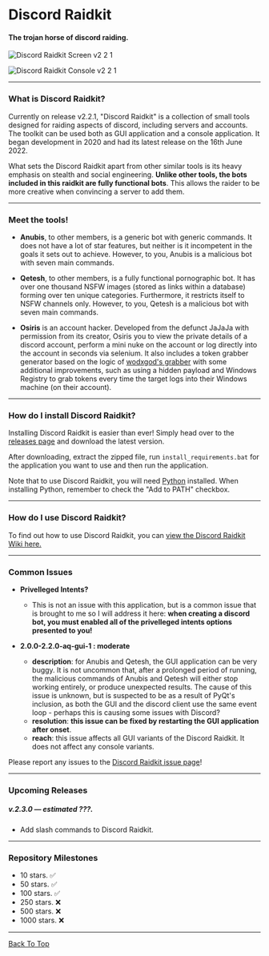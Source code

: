 # Discord Raidkit
#### The trojan horse of discord raiding. 
![Discord Raidkit Screen v2 2 1](https://user-images.githubusercontent.com/98130822/173633836-730e1962-5db2-4982-83f3-aab81be107bc.png)

![Discord Raidkit Console v2 2 1](https://user-images.githubusercontent.com/98130822/174049226-9d2d74a4-0190-4c9c-8e98-77007db7eec9.PNG)

---

### What is Discord Raidkit?

Currently on release v2.2.1, "Discord Raidkit" is a collection of small tools designed for raiding aspects of discord, including servers and accounts. The toolkit can be used both as GUI application and a console application. It began development in 2020 and had its latest release on the 16th June 2022.

What sets the Discord Raidkit apart from other similar tools is its heavy emphasis on stealth and social engineering. **Unlike other tools, the bots included in this raidkit are fully functional bots**. This allows the raider to be more creative when convincing a server to add them.

---

### Meet the tools!

- **Anubis**, to other members, is a generic bot with generic commands. It does not have a lot of star features, but neither is it incompetent in the goals it sets out to achieve. However, to you, Anubis is a malicious bot with seven main commands.

- **Qetesh**, to other members, is a fully functional pornographic bot. It has over one thousand NSFW images (stored as links within a database) forming over ten unique categories. Furthermore, it restricts itself to NSFW channels only. However, to you, Qetesh is a malicious bot with seven main commands.

- **Osiris** is an account hacker. Developed from the defunct JaJaJa with permission from its creator, Osiris you to view the private details of a discord account, perform a mini nuke on the account or log directly into the account in seconds via selenium. It also includes a token grabber generator based on the logic of [wodxgod's grabber](https://github.com/wodxgod/Discord-Token-Grabber) with some additional improvements, such as using a hidden payload and Windows Registry to grab tokens every time the target logs into their Windows machine (on their account).

---

### How do I install Discord Raidkit?

Installing Discord Raidkit is easier than ever! Simply head over to the [releases page](https://github.com/the-cult-of-integral/discord-raidkit/releases) and download the latest version. 

After downloading, extract the zipped file, run `install_requirements.bat` for the application you want to use and then run the application.

Note that to use Discord Raidkit, you will need [Python](https://www.python.org/downloads/release/python-3105/) installed. When installing Python, remember to check the "Add to PATH" checkbox.

---

### How do I use Discord Raidkit?

To find out how to use Discord Raidkit, you can [view the Discord Raidkit Wiki here.](https://github.com/the-cult-of-integral/discord-raidkit/wiki)

---

### Common Issues
- **Privelleged Intents?**
  - This is not an issue with this application, but is a common issue that is brought to me so I will address it here: **when creating a discord bot, you must enabled all of the privelleged intents options presented to you!**

- **2.0.0-2.2.0-aq-gui-1 : moderate**
  - **description**: for Anubis and Qetesh, the GUI application can be very buggy. It is not uncommon that, after a prolonged period of running, the malicious commands of Anubis and Qetesh will either stop working entirely, or produce unexpected results. The cause of this issue is unknown, but is suspected to be as a result of PyQt's inclusion, as both the GUI and the discord client use the same event loop - perhaps this is causing some issues with Discord?
  - **resolution**: **this issue can be fixed by restarting the GUI application after onset**.
  - **reach**: this issue affects all GUI variants of the Discord Raidkit. It does not affect any console variants.

Please report any issues to the [Discord Raidkit issue page](https://github.com/the-cult-of-integral/discord-raidkit/issues)!

---

### Upcoming Releases

##### v.2.3.0 — estimated ???.
- Add slash commands to Discord Raidkit.

---

### Repository Milestones
- 10 stars. ✅
- 50 stars. ✅
- 100 stars. ✅
- 250 stars. ❌
- 500 stars. ❌
- 1000 stars. ❌

---
[Back To Top](#Discord-Raidkit)
